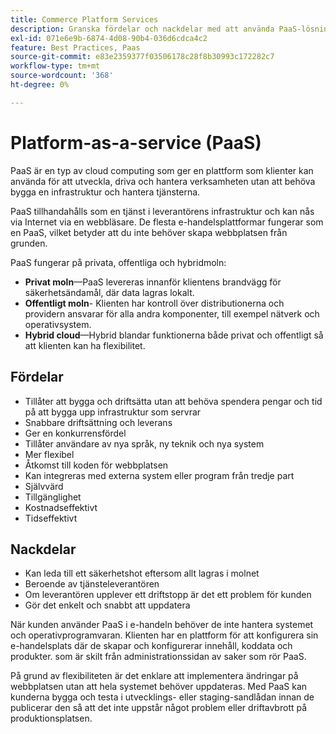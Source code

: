 ```yaml
---
title: Commerce Platform Services
description: Granska fördelar och nackdelar med att använda PaaS-lösningar för din värdinfrastruktur för att avgöra vad som passar ert e-handelsprojekt.
exl-id: 071e6e9b-6874-4d08-90b4-036d6cdca4c2
feature: Best Practices, Paas
source-git-commit: e83e2359377f03506178c28f8b30993c172282c7
workflow-type: tm+mt
source-wordcount: '368'
ht-degree: 0%

---
```


# Platform-as-a-service (PaaS)

PaaS är en typ av cloud computing som ger en plattform som klienter kan använda för att utveckla, driva och hantera verksamheten utan att behöva bygga en infrastruktur och hantera tjänsterna.

PaaS tillhandahålls som en tjänst i leverantörens infrastruktur och kan nås via Internet via en webbläsare. De flesta e-handelsplattformar fungerar som en PaaS, vilket betyder att du inte behöver skapa webbplatsen från grunden.

PaaS fungerar på privata, offentliga och hybridmoln:

- **Privat moln**—PaaS levereras innanför klientens brandvägg för säkerhetsändamål, där data lagras lokalt.
- **Offentligt moln**- Klienten har kontroll över distributionerna och providern ansvarar för alla andra komponenter, till exempel nätverk och operativsystem.
- **Hybrid cloud**—Hybrid blandar funktionerna både privat och offentligt så att klienten kan ha flexibilitet.

## Fördelar

- Tillåter att bygga och driftsätta utan att behöva spendera pengar och tid på att bygga upp infrastruktur som servrar
- Snabbare driftsättning och leverans
- Ger en konkurrensfördel
- Tillåter användare av nya språk, ny teknik och nya system
- Mer flexibel
- Åtkomst till koden för webbplatsen
- Kan integreras med externa system eller program från tredje part
- Självvärd
- Tillgänglighet
- Kostnadseffektivt
- Tidseffektivt

## Nackdelar

- Kan leda till ett säkerhetshot eftersom allt lagras i molnet
- Beroende av tjänsteleverantören
- Om leverantören upplever ett driftstopp är det ett problem för kunden
- Gör det enkelt och snabbt att uppdatera

När kunden använder PaaS i e-handeln behöver de inte hantera systemet och operativprogramvaran. Klienten har en plattform för att konfigurera sin e-handelsplats där de skapar och konfigurerar innehåll, koddata och produkter. som är skilt från administrationssidan av saker som rör PaaS.

På grund av flexibiliteten är det enklare att implementera ändringar på webbplatsen utan att hela systemet behöver uppdateras. Med PaaS kan kunderna bygga och testa i utvecklings- eller staging-sandlådan innan de publicerar den så att det inte uppstår något problem eller driftavbrott på produktionsplatsen.
